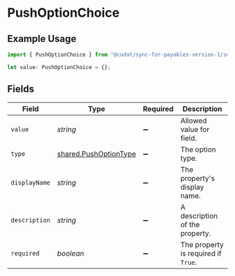 # PushOptionChoice

## Example Usage

```typescript
import { PushOptionChoice } from "@codat/sync-for-payables-version-1/sdk/models/shared";

let value: PushOptionChoice = {};
```

## Fields

| Field                                                                 | Type                                                                  | Required                                                              | Description                                                           |
| --------------------------------------------------------------------- | --------------------------------------------------------------------- | --------------------------------------------------------------------- | --------------------------------------------------------------------- |
| `value`                                                               | *string*                                                              | :heavy_minus_sign:                                                    | Allowed value for field.                                              |
| `type`                                                                | [shared.PushOptionType](../../../sdk/models/shared/pushoptiontype.md) | :heavy_minus_sign:                                                    | The option type.                                                      |
| `displayName`                                                         | *string*                                                              | :heavy_minus_sign:                                                    | The property's display name.                                          |
| `description`                                                         | *string*                                                              | :heavy_minus_sign:                                                    | A description of the property.                                        |
| `required`                                                            | *boolean*                                                             | :heavy_minus_sign:                                                    | The property is required if `True`.                                   |